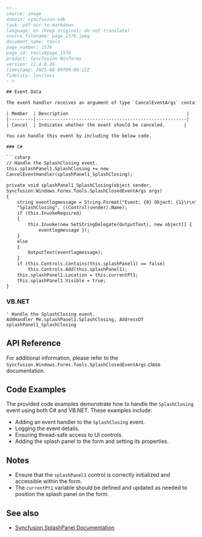 ```html
<!--
source: image
domain: syncfusion-sdk
task: pdf-ocr-to-markdown
language: en (keep original; do not translate)
source_filename: page_1576.jpeg
document_name: tools
page_number: 1576
page_id: tools#page_1576
product: Syncfusion Winforms
version: 11.4.0.26
timestamp: 2025-08-09T09:00:22Z
fidelity: lossless
-->

## Event Data

The event handler receives an argument of type `CancelEventArgs` containing data related to this event. The following `CancelEventArgs` member provides information specific to this event.

| Member  | Description                                            |
|---------|--------------------------------------------------------|
| Cancel  | Indicates whether the event should be canceled.       |

You can handle this event by including the below code.

### C#

```csharp
// Handle the SplashClosing event.
this.splashPanel1.SplashClosing += new
CancelEventHandler(splashPanel1_SplashClosing);

private void splashPanel1_SplashClosing(object sender,
Syncfusion.Windows.Forms.Tools.SplashClosedEventArgs args)
{
    string eventlogmessage = String.Format("Event: {0} Object: {1}\r\n",
    "SplashClosing", ((Control)sender).Name);
    if (this.InvokeRequired)
    {
        this.Invoke(new SetStringDelegate(OutputText), new object[] {
            eventlogmessage });
    }
    else
    {
        OutputText(eventlogmessage);
    }
    if (this.Controls.Contains(this.splashPanel1) == false)
        this.Controls.Add(this.splashPanel1);
    this.splashPanel1.Location = this.currentPt1;
    this.splashPanel1.Visible = true;
}
```

### VB.NET

```vb.net
' Handle the SplashClosing event.
AddHandler Me.splashPanel1.SplashClosing, AddressOf
splashPanel1_SplashClosing
```

## API Reference

For additional information, please refer to the `Syncfusion.Windows.Forms.Tools.SplashClosedEventArgs` class documentation.

## Code Examples

The provided code examples demonstrate how to handle the `SplashClosing` event using both C# and VB.NET. These examples include:
- Adding an event handler to the `SplashClosing` event.
- Logging the event details.
- Ensuring thread-safe access to UI controls.
- Adding the splash panel to the form and setting its properties.

## Notes

- Ensure that the `splashPanel1` control is correctly initialized and accessible within the form.
- The `currentPt1` variable should be defined and updated as needed to position the splash panel on the form.

## See also

- [Syncfusion SplashPanel Documentation](https://help.syncfusion.com/windowsforms/splash-panel)

<!-- tags: [Syncfusion, WinForms, Event Handling, SplashPanel, CancelEventArgs] keywords: [event handler, SplashClosing, CancelEventArgs, C#, VB.NET, thread-safe, UI controls, Syncfusion.Windows.Forms.Tools.SplashClosedEventArgs] -->
```